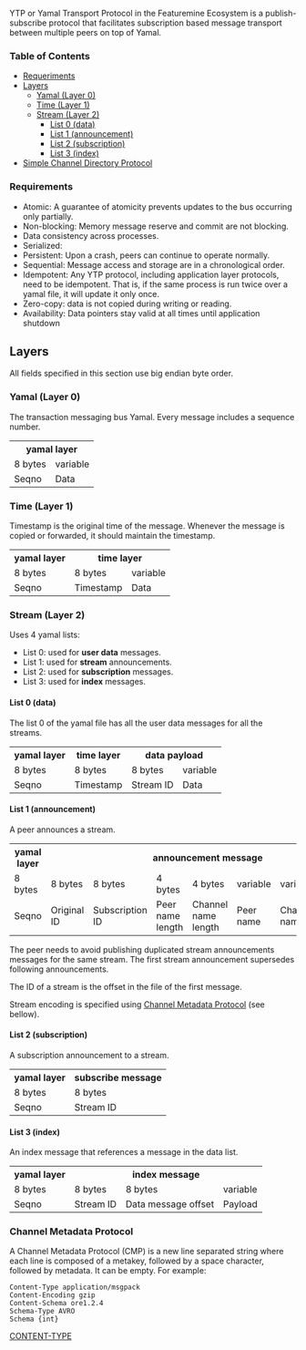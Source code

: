YTP or Yamal Transport Protocol in the Featuremine Ecosystem is a
publish-subscribe protocol that facilitates subscription based
message transport between multiple peers on top of Yamal.

### Table of Contents

- [Requeriments](#requirements)
- [Layers](#layers)
  - [Yamal (Layer 0)](#yamal-layer-0)
  - [Time (Layer 1)](#time-layer-1)
  - [Stream (Layer 2)](#stream-layer-2)
      - [List 0 (data)](#list-0-list-0-data)
      - [List 1 (announcement)](#list-1-announcement)
      - [List 2 (subscription)](#list-2-subscription)
      - [List 3 (index)](#list-3-index)
- [Simple Channel Directory Protocol](#simple-channel-directory-protocol)

### Requirements

-   Atomic: A guarantee of atomicity prevents updates to the bus
    occurring only partially.
-   Non-blocking: Memory message reserve and commit are not blocking.
-   Data consistency across processes.
-   Serialized:
-   Persistent: Upon a crash, peers can continue to operate normally.
-   Sequential: Message access and storage are in a chronological order.
-   Idempotent: Any YTP protocol, including application layer protocols,
    need to be idempotent. That is, if the same process is run twice
    over a yamal file, it will update it only once.
-   Zero-copy: data is not copied during writing or reading.
-   Availability: Data pointers stay valid at all times until
    application shutdown

## Layers

All fields specified in this section use big endian byte order.

### Yamal (Layer 0)

The transaction messaging bus Yamal. Every message includes a sequence number.

<table>
    <tr>
        <th colspan="2">yamal layer</th>
    </tr>
    <tr>
        <td>8 bytes</td>
        <td>variable</td>
    </tr>
    <tr>
        <td>Seqno</td>
        <td>Data</td>
    </tr>
</table>

### Time (Layer 1)

Timestamp is the original time of the message. Whenever the message is copied or forwarded, it should maintain the timestamp.

<table>
    <tr>
        <th>yamal layer</th>
        <th colspan="2">time layer</th>
    </tr>
    <tr>
        <td>8 bytes</td>
        <td>8 bytes</td>
        <td>variable</td>
    </tr>
    <tr>
        <td>Seqno</td>
        <td>Timestamp</td>
        <td>Data</td>
    </tr>
</table>

### Stream (Layer 2)

Uses 4 yamal lists:
  - List 0: used for **user data** messages.
  - List 1: used for **stream** announcements.
  - List 2: used for **subscription** messages.
  - List 3: used for **index** messages.

#### List 0 (data)

The list 0 of the yamal file has all the user data messages for all the streams.

<table>
    <tr>
        <th>yamal layer</th>
        <th>time layer</th>
        <th colspan="2">data payload</th>
    </tr>
    <tr>
        <td>8 bytes</td>
        <td>8 bytes</td>
        <td>8 bytes</td>
        <td>variable</td>
    </tr>
    <tr>
        <td>Seqno</td>
        <td>Timestamp</td>
        <td>Stream ID</td>
        <td>Data</td>
    </tr>
</table>

#### List 1 (announcement)

A peer announces a stream.

<table>
    <tr>
        <th>yamal layer</th>
        <th colspan="7">announcement message</th>
    </tr>
    <tr>
        <td>8 bytes</td>
        <td>8 bytes</td>
        <td>8 bytes</td>
        <td>4 bytes</td>
        <td>4 bytes</td>
        <td>variable</td>
        <td>variable</td>
        <td>variable</td>
    </tr>
    <tr>
        <td>Seqno</td>
        <td>Original ID</td>
        <td>Subscription ID</td>
        <td>Peer name length</td>
        <td>Channel name length</td>
        <td>Peer name</td>
        <td>Channel name</td>
        <td>Stream encoding</td>
    </tr>
</table>

The peer needs to avoid publishing duplicated stream announcements messages for the same stream. The first stream announcement supersedes following announcements.

The ID of a stream is the offset in the file of the first message.

Stream encoding is specified using [Channel Metadata Protocol](#channel-metadata-protocol) (see bellow).

#### List 2 (subscription)

A subscription announcement to a stream.

<table>
    <tr>
        <th>yamal layer</th>
        <th>subscribe message</th>
    </tr>
    <tr>
        <td>8 bytes</td>
        <td>8 bytes</td>
    </tr>
    <tr>
        <td>Seqno</td>
        <td>Stream ID</td>
    </tr>
</table>

#### List 3 (index)

An index message that references a message in the data list.

<table>
    <tr>
        <th>yamal layer</th>
        <th colspan="3">index message</th>
    </tr>
    <tr>
        <td>8 bytes</td>
        <td>8 bytes</td>
        <td>8 bytes</td>
        <td>variable</td>
    </tr>
    <tr>
        <td>Seqno</td>
        <td>Stream ID</td>
        <td>Data message offset</td>
        <td>Payload</td>
    </tr>
</table>

### Channel Metadata Protocol

A Channel Metadata Protocol (CMP) is a new line separated string where each line is composed of a metakey, followed by a space character, followed by metadata. It can be empty. For example:

```
Content-Type application/msgpack
Content-Encoding gzip
Content-Schema ore1.2.4
Schema-Type AVRO
Schema {int}
```
[CONTENT-TYPE](https://developer.mozilla.org/en-US/docs/Web/HTTP/Headers/Content-Type)
